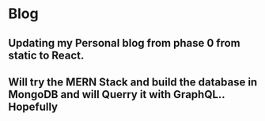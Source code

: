 # Blog

## Updating my Personal blog from phase 0 from static to React. 
## Will try the MERN Stack and build the database in MongoDB and will Querry it with GraphQL.. Hopefully

